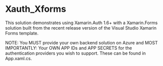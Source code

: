 # Xauth_Xforms
This solution demonstrates using Xamarin.Auth 1.6+ with a Xamarin.Forms solution built from the recent release version of the Visual Studio Xamarin Forms template.

NOTE: You MUST provide your own backend solution on Azure and MOST IMPORTANTLY: Your OWN APP IDs and APP SECRETS for the authentication providers you wish to support.  These can be found in App.xaml.cs. 
